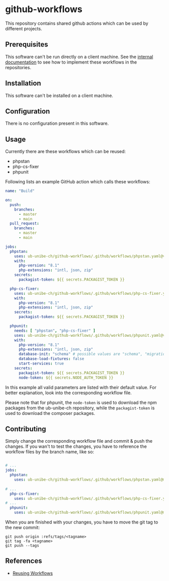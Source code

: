 # github-workflows

This repository contains shared github actions which can be used by different projects.

## Prerequisites

This software can't be run directly on a client machine. See the [internal documentation](https://it-docs.ub.unibe.ch) to see how to implement these workflows in the repositories.

## Installation

This software can't be installed on a client machine.

## Configuration

There is no configuration present in this software.

## Usage

Currently there are these workflows which can be reused:

* phpstan
* php-cs-fixer
* phpunit

Following lists an example GitHub action which calls these workflows:

```yaml
name: "Build"

on:
  push:
    branches:
      - master
      - main
  pull_request:
    branches:
      - master
      - main

jobs:
  phpstan:
    uses: ub-unibe-ch/github-workflows/.github/workflows/phpstan.yaml@v1
    with: 
      php-version: "8.1"
      php-extensions: "intl, json, zip"
    secrets:
      packagist-token: ${{ secrets.PACKAGIST_TOKEN }}

  php-cs-fixer:
    uses: ub-unibe-ch/github-workflows/.github/workflows/php-cs-fixer.yaml@v1
    with: 
      php-version: "8.1"
      php-extensions: "intl, json, zip"
    secrets:
      packagist-token: ${{ secrets.PACKAGIST_TOKEN }}

  phpunit:
    needs: [ "phpstan", "php-cs-fixer" ]
    uses: ub-unibe-ch/github-workflows/.github/workflows/phpunit.yaml@v1
    with: 
      php-version: "8.1"
      php-extensions: "intl, json, zip"
      database-init: "schema" # possible values are "schema", "migration" and "none"
      database-load-fixtures: false
      start-services: true
    secrets:
      packagist-token: ${{ secrets.PACKAGIST_TOKEN }}
      node-token: ${{ secrets.NODE_AUTH_TOKEN }}
```

In this example all valid parameters are listed with their default value. For better explanation, look into the corresponding workflow file.

Please note that for phpunit, the `node-token` is used to download the npm packages from the ub-unibe-ch repository, while the `packagist-token` is used to download the composer packages.

## Contributing

Simply change the corresponding workflow file and commit & push the changes. If you wan't to test the changes, you have to reference the workflow files by the branch name, like so:

```yaml

# ...
jobs:
  phpstan:
    uses: ub-unibe-ch/github-workflows/.github/workflows/phpstan.yaml@main # <-- here
  
# ...
  php-cs-fixer:
    uses: ub-unibe-ch/github-workflows/.github/workflows/php-cs-fixer.yaml@main # <-- here
# ...  
  phpunit:
    uses: ub-unibe-ch/github-workflows/.github/workflows/phpunit.yaml@main # <-- here
```

When you are finished with your changes, you have to move the git tag to the new commit:

```
git push origin :refs/tags/<tagname>
git tag -fa <tagname>
git push --tags
```

## References

* [Reusing Workflows](https://docs.github.com/en/actions/using-workflows/reusing-workflows)
